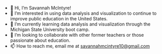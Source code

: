 - 👋 Hi, I’m Savannah McIntyre!
- 👀 I’m interested in using data analysis and visualization to continue to improve public education in the United States.
- 🌱 I’m currently learning data analysis and visualization through the Michigan State University boot camp.
- 💞️ I’m looking to collaborate with other former teachers or those passionate about education.
- 📫 How to reach me, email me at savannahmcintyre10@gmail.com

<!---
savannahmac/savannahmac is a ✨ special ✨ repository because its `README.md` (this file) appears on your GitHub profile.
You can click the Preview link to take a look at your changes.
--->

